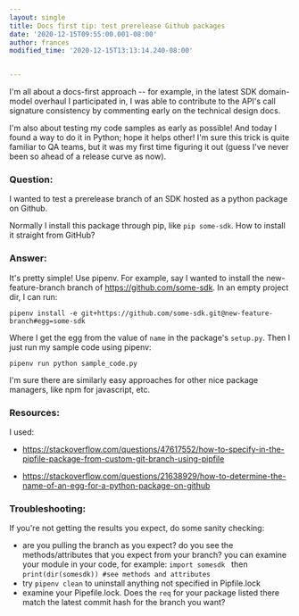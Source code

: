```yaml
---
layout: single
title: Docs first tip: test prerelease Github packages
date: '2020-12-15T09:55:00.001-08:00'
author: frances
modified_time: '2020-12-15T13:13:14.240-08:00'


---
```


I'm all about a docs-first approach -- for example, in the latest SDK domain-model overhaul I participated in, I was able to contribute to the API's call signature consistency by commenting early on the technical design docs.

I'm also about testing my code samples as early as possible! And today I found a way to do it in Python; hope it helps other! I'm sure this trick is quite familiar to QA teams, but it was my first time figuring it out (guess I've never been so ahead of a release curve as now).

### Question: 
I wanted to test a prerelease branch of an SDK hosted as a python package on Github.

Normally I install this package through pip, like `pip some-sdk`. How to install it straight from GitHub?

### Answer:

It's pretty simple! Use pipenv. For example, say I wanted to install the new-feature-branch branch of https://github.com/some-sdk. In an empty project dir, I can run:


`pipenv install -e git+https://github.com/some-sdk.git@new-feature-branch#egg=some-sdk`

Where I get the egg from the value of `name` in the package's `setup.py`.
Then I just run my sample code using pipenv:

`pipenv run python sample_code.py`

I'm sure there are similarly easy approaches for other nice package managers, like npm for javascript, etc.

### Resources:

I used:

- https://stackoverflow.com/questions/47617552/how-to-specify-in-the-pipfile-package-from-custom-git-branch-using-pipfile

- https://stackoverflow.com/questions/21638929/how-to-determine-the-name-of-an-egg-for-a-python-package-on-github

### Troubleshooting:

If you're not getting the results you expect, do some sanity checking:
- are you pulling the branch as you expect? do you see the methods/attributes that you expect from your branch? you can examine your module in your code, for example: 
  `import somesdk ` then `print(dir(somesdk)) #see methods and attributes`
- try `pipenv clean` to uninstall anything not specified in Pipfile.lock
- examine your Pipefile.lock. Does the `req` for your package listed there match the latest commit hash for the branch you want?

